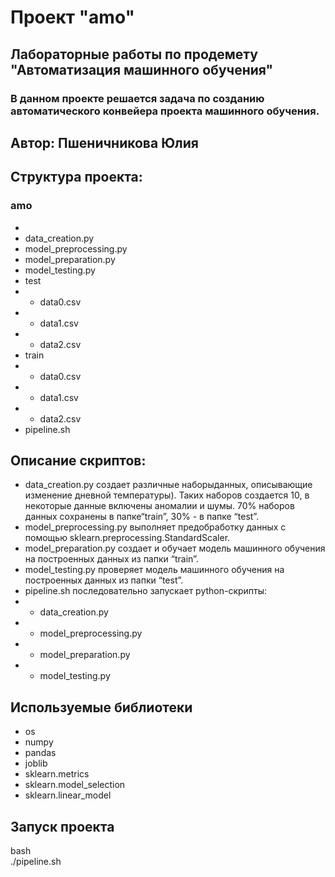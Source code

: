 # Проект "amo"
## Лабораторные работы по продемету "Автоматизация машинного обучения"
### В данном проекте решается задача по созданию автоматического конвейера проекта машинного обучения.

## Автор:  Пшеничникова Юлия

## Структура проекта:

### amo
*
* data_creation.py
* model_preprocessing.py
* model_preparation.py
* model_testing.py
* test
* * data0.csv
* * data1.csv
* * data2.csv
* train
* * data0.csv
* * data1.csv
* * data2.csv
* pipeline.sh

## Описание скриптов:
 * data_creation.py создает различные наборыданных, описывающие изменение дневной температуры).
Таких наборов создается 10, в некоторые данные включены аномалии и шумы. 70% наборов данных сохранены в папке“train”,
30% - в папке “test”. 
* model_preprocessing.py выполняет предобработку данных с помощью sklearn.preprocessing.StandardScaler.
* model_preparation.py создает и обучает модель машинного обучения на построенных данных из папки “train”. 
* model_testing.py проверяет модель машинного обучения на построенных данных из папки “test”.
* pipeline.sh последовательно запускает python-скрипты: 
* * data_creation.py 
* * model_preprocessing.py
* * model_preparation.py
* * model_testing.py    

## Используемые библиотеки
* os 
* numpy
* pandas
* joblib
* sklearn.metrics
* sklearn.model_selection 
* sklearn.linear_model

## Запуск проекта

bash  
./pipeline.sh